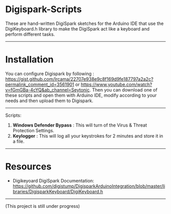 # Digispark-Scripts
These are hand-written DigiSpark sketches for the Arduino IDE that use the DigiKeyboard.h library to make the DigiSpark act like a keyboard and perform different tasks. 


------------------------------------------------------------------

# Installation
You can configure Digispark by following : https://gist.github.com/Ircama/22707e938e9c8f169d9fe187797a2a2c?permalink_comment_id=3561901 or https://www.youtube.com/watch?v=fGmGBa-4cYQ&ab_channel=Seytonic. Then you can download one of these scripts and open them with Arduino IDE, modify according to your needs and then upload them to Digispark.

------------------------------------------------------------------

Scripts: 

1. **Windows Defender Bypass** : This will turn of the Virus & Threat Protection Settings.
2. **Keylogger** : This will log all your keystrokes for 2 minutes and store it in a file.


------------------------------------------------------------------

# Resources
* Digikeyoard DigiSpark Documentation: https://github.com/digistump/DigisparkArduinoIntegration/blob/master/libraries/DigisparkKeyboard/DigiKeyboard.h

------------------------------------------------------------------

















(This project is still under progress)
